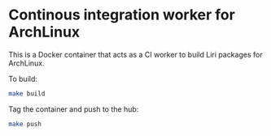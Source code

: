 # Continous integration worker for ArchLinux

This is a Docker container that acts as a CI worker
to build Liri packages for ArchLinux.

To build:

```sh
make build
```

Tag the container and push to the hub:

```sh
make push
```
